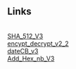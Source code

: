 
## Links

<br>
<a href="3amzin.github.io/pages/SHA_512_V3.html">SHA_512_V3</a>
<br>
<a href="3amzin.github.io/pages/encypt_decrypt_v2_2.html">encypt_decrypt_v2_2</a>
<br>
<a href="3amzin.github.io/pages/dateCB_v3.html">dateCB_v3</a>
<br>
<a href="3amzin.github.io/pages/Add_Hex_nb_V3.html">Add_Hex_nb_V3</a>

